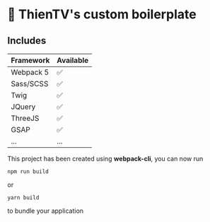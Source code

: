 # 🚀 ThienTV's custom boilerplate

## Includes

|Framework   | Available |
|------------|-----------|
| Webpack 5  | ✅        |
| Sass/SCSS  | ✅        | 
| Twig       | ✅        |
| JQuery     | ✅        |
| ThreeJS    | ✅        |
| GSAP       | ✅        |
| ... | ... |

This project has been created using **webpack-cli**, you can now run

```
npm run build
```

or

```
yarn build
```

to bundle your application
